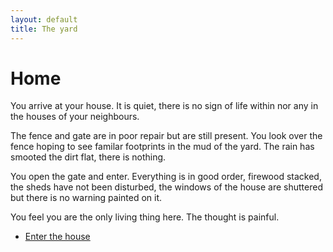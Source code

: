 ```yaml
---
layout: default
title: The yard
---
```


# Home

You arrive at your house. It is quiet, there is no sign of life within nor any in the houses of your neighbours.

The fence and gate are in poor repair but are still present. You look over the fence hoping to see familar footprints in the mud of the yard. The rain has smooted the dirt flat, there is nothing.

You open the gate and enter. Everything is in good order, firewood stacked, the sheds have not been disturbed, the windows of the house are shuttered but there is no warning painted on it.

You feel you are the only living thing here. The thought is painful.

* [Enter the house](/home/inside)